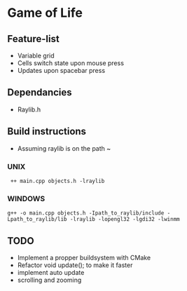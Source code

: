 # Game of Life
## Feature-list
- Variable grid
- Cells switch state upon mouse press
- Updates upon spacebar press
## Dependancies
- Raylib.h
## Build instructions
- Assuming raylib is on the path ~ 
### UNIX
```
 ++ main.cpp objects.h -lraylib
```
### WINDOWS
```
g++ -o main.cpp objects.h -Ipath_to_raylib/include -Lpath_to_raylib/lib -lraylib -lopengl32 -lgdi32 -lwinmm
```
## TODO
- Implement a propper buildsystem with CMake
- Refactor void update(); to make it faster
- implement auto update
- scrolling and zooming

